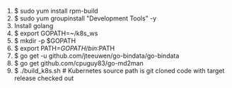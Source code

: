 
1. $ sudo yum install rpm-build
2. $ sudo yum groupinstall "Development Tools" -y
3. Install golang
4. $ export GOPATH=~/k8s_ws
5. $ mkdir -p $GOPATH
6. $ export PATH=$GOPATH/bin:$PATH
7. $ go get -u github.com/jteeuwen/go-bindata/go-bindata
8. $ go get github.com/cpuguy83/go-md2man
9. $ ./build_k8s.sh <kubernetes source path>  # Kubernetes source path is git cloned code with target release checked out
